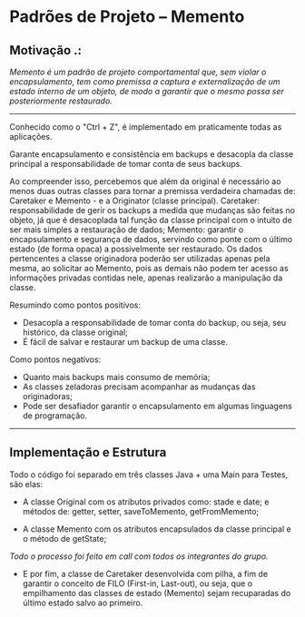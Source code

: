 # Padrões de Projeto – Memento
 
## Motivação .:

*Memento é um padrão de projeto comportamental que, sem violar o encapsulamento, tem como premissa a captura e externalização de um estado interno de um objeto, de modo a garantir que o mesmo possa ser posteriormente restaurado.*

---
Conhecido como o "Ctrl + Z", é implementado em praticamente todas as aplicações. 

Garante encapsulamento e consistência em backups e desacopla da classe principal a responsabilidade de tomar conta de seus backups. 

Ao compreender isso, percebemos que além da original é necessário ao menos duas outras classes para tornar a premissa verdadeira chamadas de: Caretaker e Memento - e a Originator (classe principal).
Caretaker: responsabilidade de gerir os backups a medida que mudanças são feitas no objeto, já que é desacoplada tal função da classe principal com o intuito de ser mais simples a restauração de dados;
Memento:  garantir o encapsulamento e segurança de dados, servindo como ponte com o último estado (de forma opaca) a possivelmente ser restaurado.
Os dados pertencentes a classe originadora poderão ser utilizadas apenas pela mesma, ao solicitar ao Memento, pois as demais não podem ter acesso as informações privadas contidas nele, apenas realizarão a manipulação da classe.

Resumindo como pontos positivos: 
- Desacopla a responsabilidade de tomar conta do backup, ou seja, seu histórico, da classe original;
- É fácil de salvar e restaurar um backup de uma classe.

Como pontos negativos:
- Quanto mais backups mais consumo de memória;
- As classes zeladoras precisam acompanhar as mudanças das originadoras;
- Pode ser desafiador garantir o encapsulamento em algumas linguagens de programação.
 
---

## Implementação e Estrutura

 Todo o código foi separado em três classes Java + uma Main para Testes, são elas:
 
- A classe Original com os atributos privados como: stade e date; e métodos de: getter, setter, saveToMemento, getFromMemento;

- A classe Memento com os atributos encapsulados da classe principal e o método de getState;

*Todo o processo foi feito em call com todos os integrantes do grupo.*


- E por fim, a classe de Caretaker desenvolvida com pilha, a fim de garantir o conceito de FILO (First-in, Last-out), ou seja, que o empilhamento das classes de estado (Memento) sejam recuparadas do último estado salvo ao primeiro.


